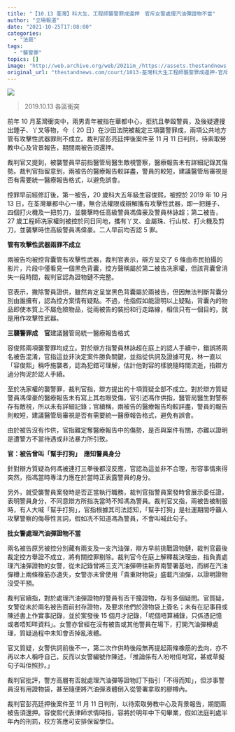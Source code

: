 ```yaml
---
title: "【10.13 荃灣】科大生、工程師襲警罪成還押　官斥女警處理汽油彈證物不當"
author: "立場報道"
date: "2021-10-25T17:08:00"
categories:
  - "法庭"
tags:
  - "襲警罪"
topics: []
image: "http://web.archive.org/web/2021im_/https://assets.thestandnews.com/media/photos/nonstop-06_Dl8Yi_P3lizxw.png"
original_url: "thestandnews.com/court/1013-荃灣科大生工程師襲警罪成還押-官斥女警處理汽油彈證物不當"
---
```

![](http://web.archive.org/web/2021im_/https://assets.thestandnews.com/media/photos/nonstop-06_Dl8Yi_P3lizxw.png)
> 2019.10.13 各區衝突

前年 10 月荃灣衝突中，兩男青年被指在華都中心，拒抗且拳毆警員，及後疑遭搜出錘子、丫叉等物，今（ 20 日）在沙田法院被裁定三項襲警罪成，兩項公共地方管有攻擊性武器罪則不成立。裁判官彭亮廷押後案件至 11 月 11 日判刑，待索取勞教中心及背景報告，期間兩被告須還押。

裁判官又提到，被襲警員早前指醫管局醫生敵視警察，醫療報告未有詳細記錄其傷勢。裁判官指留意到，兩被告的醫療報告較詳盡，警員的較短，建議醫管局審視是否有需要統一醫療報告格式，以避免誤會。

控罪早前經修訂後，第一被告，20 歲科大五年級生容俊熙，被控於 2019 年 10 月 13 日，在荃灣華都中心一樓，無合法權限或辯解攜有攻擊性武器，即一把錘子、四個打火機及一把剪刀，並襲擊時任高級警員馮偉豪及警員林詠超；第二被告，27 歲工程師冼家權則被控於同日同地，攜有丫叉、金屬珠、行山杖、打火機及剪刀，並襲擊時住高級警員馮偉豪。二人早前均否認 5 罪。

**管有攻擊性武器兩罪不成立**

兩被告均被控背囊管有攻擊性武器，裁判官表示，辯方呈交了 6 條由市民拍攝的影片，片段中僅看見一個黑色背囊，控方聲稱屬於第二被告冼家權，但該背囊曾消失一段時間，裁判官認為證物鏈不完整。

官表示，撇除警員證供，雖然肯定呈堂黑色背囊屬於兩被告，但因無法判斷背囊分別由誰擁有，認為控方案情有疑點。不過，他指假如能證明以上疑點，背囊內的物品即使本質上不屬危險物品，從兩被告的裝扮和行走路線，相信只有一個目的，就是用作攻擊性武器。

**三襲警罪成　官**建議醫管局統一醫療報告格式

容俊熙兩項襲警罪均成立。對於辯方指警員林詠超在庭上的認人手續中，錯誤將兩名被告混淆，官指這並非決定案件勝負關鍵，並指從供詞及證據可見，林一直以「容俊熙」稱呼施襲者，認為犯錯可理解，估計他對容的樣貌隨時間流逝，指辯方過分拘泥於認人手續。

至於冼家權的襲警罪，裁判官指，辯方提出的十項質疑全部不成立。對於辯方質疑警員馮偉豪的醫療報告未有寫上其右眼受傷，官引述馮作供指，醫管局醫生對警察存有敵視，所以未有詳細記錄；官續稱，兩被告的醫療報告均較詳盡，警員的報告則較短，建議醫管局審視是否有需要統一醫療報告格式，避免有誤會。

由於被告沒有作供，官指難定奪醫療報告中的傷勢，是否與案件有關，亦難以證明是遭警方不當待遇或非法暴力所引致。

**官：被告曾叫「幫手打狗」　應知警員身分**

針對辯方質疑為何馮被連打三拳後都沒反應，官認為這並非不合理，形容事情來得突然，指馮當時專注力應在於當時正表露警員的身分。

另外，就受襲警員案發時是否正當執行職務，裁判官指警員案發時曾展示委任證，表明警員身分，不同意辯方所指冼當時不知馮為警員。裁判官又指，兩被告被制服時，有人大喊「幫手打狗」，官指根據其司法認知，「幫手打狗」是社運期間呼籲人攻擊警察的侮辱性言詞，假如冼不知道馮為警員，不會叫喊此句子。

**批女警處理汽油彈證物不當**

兩名被告原另被控分別藏有兩支及一支汽油彈，辯方早前挑戰證物鏈，裁判官最後裁定控方舉證不成立，將有關控罪剔除。裁判官今在庭上解釋裁決理由，指負責處理汽油彈證物的女警，從未記錄曾將三支汽油彈帶往新界南警署基地，而綁在汽油彈樽上兩條橡筋亦遺失，女警亦未曾使用「貴重財物袋」盛載汽油彈，以證明證物沒受干預。

裁判官續指，對於處理汽油彈證物的警員有否干擾證物，存有多個疑問。官質疑，女警從未於兩名被告面前封存證物，及要求他們於證物袋上簽名；未有在記事冊或陳述書上作實事記錄，並於案發後 15 個月才記錄，「呢個唔算補錄，只係憑記憶或者唔知咩資料」。女警亦曾經在沒有被告或其他警員在場下，打開汽油彈樽處理，質疑過程中未知會否掉亂液體。

官又質疑，女警供詞前後不一，第二次作供時後段無再提起兩條橡筋的去向，亦不再以本人稱呼自己，反而以女警編號作陳述，「推論係有人吩咐佢咁寫，甚或草擬句子叫佢照抄。」

裁判官批評，警方高層有否就處理汽油彈等證物訂下指引「不得而知」，但涉事警員沒有用證物袋，甚至隨便將汽油彈液體倒入從警署拿取的膠樽內。

裁判官彭亮廷押後案件至 11 月 11 日判刑，以待索取勞教中心及背景報告，期間兩被告須還押。容俊熙代表律師求情時指，容將於明年中下旬畢業，假如法庭判處半年內的刑罰，校方答應可安排保留學位。